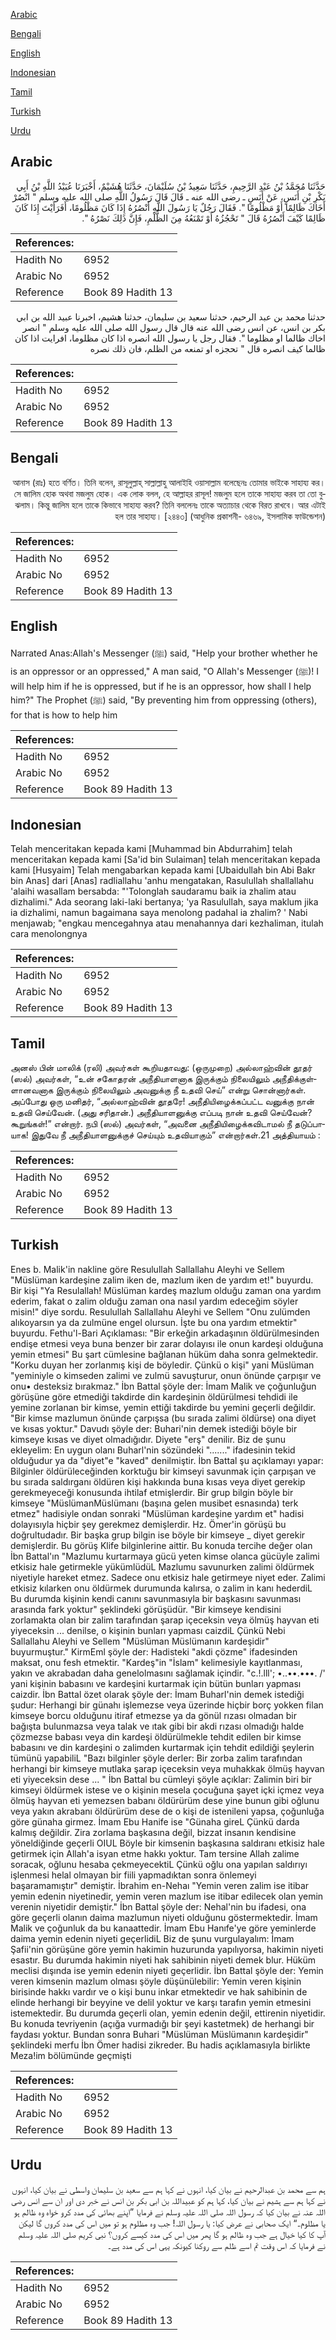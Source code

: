 [Arabic](#arabic)

[Bengali](#bengali)

[English](#english)

[Indonesian](#indonesian)

[Tamil](#tamil)

[Turkish](#turkish)

[Urdu](#urdu)

## Arabic


<div dir="rtl" lang="ar" style={{fontSize:'larger',backgroundColor:'#f8f9fa',padding:20}}>
حَدَّثَنَا مُحَمَّدُ بْنُ عَبْدِ الرَّحِيمِ، حَدَّثَنَا سَعِيدُ بْنُ سُلَيْمَانَ، حَدَّثَنَا هُشَيْمٌ، أَخْبَرَنَا عُبَيْدُ اللَّهِ بْنُ أَبِي بَكْرِ بْنِ أَنَسٍ، عَنْ أَنَسٍ ـ رضى الله عنه ـ قَالَ قَالَ رَسُولُ اللَّهِ صلى الله عليه وسلم ‏"‏ انْصُرْ أَخَاكَ ظَالِمًا أَوْ مَظْلُومًا ‏"‏‏.‏ فَقَالَ رَجُلٌ يَا رَسُولَ اللَّهِ أَنْصُرُهُ إِذَا كَانَ مَظْلُومًا، أَفَرَأَيْتَ إِذَا كَانَ ظَالِمًا كَيْفَ أَنْصُرُهُ قَالَ ‏"‏ تَحْجُزُهُ أَوْ تَمْنَعُهُ مِنَ الظُّلْمِ، فَإِنَّ ذَلِكَ نَصْرُهُ ‏"‏‏.‏
</div>
<div style={{backgroundColor:'#f8f9fa',padding:20, marginBottom: 10}}><table> <thead> <tr> <th>References:</th> <th></th> </tr> </thead> <tbody><tr><td>Hadith No</td><td>6952</td></tr><tr><td>Arabic No</td><td>6952</td></tr><tr><td>Reference</td><td>Book 89 Hadith 13</td></tr></tbody></table></div>


<div dir="rtl" lang="ar" style={{fontSize:'larger',backgroundColor:'#f8f9fa',padding:20}}>
حدثنا محمد بن عبد الرحيم، حدثنا سعيد بن سليمان، حدثنا هشيم، اخبرنا عبيد الله بن ابي بكر بن انس، عن انس رضى الله عنه قال قال رسول الله صلى الله عليه وسلم " انصر اخاك ظالما او مظلوما ". فقال رجل يا رسول الله انصره اذا كان مظلوما، افرايت اذا كان ظالما كيف انصره قال " تحجزه او تمنعه من الظلم، فان ذلك نصره
</div>
<div style={{backgroundColor:'#f8f9fa',padding:20, marginBottom: 10}}><table> <thead> <tr> <th>References:</th> <th></th> </tr> </thead> <tbody><tr><td>Hadith No</td><td>6952</td></tr><tr><td>Arabic No</td><td>6952</td></tr><tr><td>Reference</td><td>Book 89 Hadith 13</td></tr></tbody></table></div>

## Bengali


<div dir="rtl" lang="bn" style={{fontSize:'larger',backgroundColor:'#f8f9fa',padding:20}}>
আনাস (রাঃ) হতে বর্ণিত। তিনি বলেন, রাসূলুল্লাহ্ সাল্লাল্লাহু আলাইহি ওয়াসাল্লাম বলেছেনঃ তোমার ভাইকে সাহায্য কর। সে জালিম হোক অথবা মজলুম হোক। এক লোক বলল, হে আল্লাহর রাসূল! মজলুম হলে তাকে সাহায্য করব তা তো বুঝলাম। কিন্তু জালিম হলে তাকে কিভাবে সাহায্য করব? তিনি বললেনঃ তাকে অত্যাচার থেকে বিরত রাখবে। আর এটাই হল তার সাহায্য। [২৪৪৩] (আধুনিক প্রকাশনী- ৬৪৬৯, ইসলামিক ফাউন্ডেশন)
</div>
<div style={{backgroundColor:'#f8f9fa',padding:20, marginBottom: 10}}><table> <thead> <tr> <th>References:</th> <th></th> </tr> </thead> <tbody><tr><td>Hadith No</td><td>6952</td></tr><tr><td>Arabic No</td><td>6952</td></tr><tr><td>Reference</td><td>Book 89 Hadith 13</td></tr></tbody></table></div>

## English


<div dir="ltr" lang="en" style={{fontSize:'larger',backgroundColor:'#f8f9fa',padding:20}}>
Narrated Anas:Allah's Messenger (ﷺ) said, "Help your brother whether he is an oppressor or an oppressed," A man said, "O Allah's Messenger (ﷺ)! I will help him if he is oppressed, but if he is an oppressor, how shall I help him?" The Prophet (ﷺ) said, "By preventing him from oppressing (others), for that is how to help him
</div>
<div style={{backgroundColor:'#f8f9fa',padding:20, marginBottom: 10}}><table> <thead> <tr> <th>References:</th> <th></th> </tr> </thead> <tbody><tr><td>Hadith No</td><td>6952</td></tr><tr><td>Arabic No</td><td>6952</td></tr><tr><td>Reference</td><td>Book 89 Hadith 13</td></tr></tbody></table></div>

## Indonesian


<div dir="ltr" lang="id" style={{fontSize:'larger',backgroundColor:'#f8f9fa',padding:20}}>
Telah menceritakan kepada kami [Muhammad bin Abdurrahim] telah menceritakan kepada kami [Sa'id bin Sulaiman] telah menceritakan kepada kami [Husyaim] Telah mengabarkan kepada kami [Ubaidullah bin Abi Bakr bin Anas] dari [Anas] radliallahu 'anhu mengatakan, Rasulullah shallallahu 'alaihi wasallam bersabda: "'Tolonglah saudaramu baik ia zhalim atau dizhalimi." Ada seorang laki-laki bertanya; 'ya Rasulullah, saya maklum jika ia dizhalimi, namun bagaimana saya menolong padahal ia zhalim? ' Nabi menjawab; "engkau mencegahnya atau menahannya dari kezhaliman, itulah cara menolongnya
</div>
<div style={{backgroundColor:'#f8f9fa',padding:20, marginBottom: 10}}><table> <thead> <tr> <th>References:</th> <th></th> </tr> </thead> <tbody><tr><td>Hadith No</td><td>6952</td></tr><tr><td>Arabic No</td><td>6952</td></tr><tr><td>Reference</td><td>Book 89 Hadith 13</td></tr></tbody></table></div>

## Tamil


<div dir="ltr" lang="ta" style={{fontSize:'larger',backgroundColor:'#f8f9fa',padding:20}}>
அனஸ் பின் மாலிக் (ரலி) அவர்கள் கூறியதாவது: (ஒருமுறை) அல்லாஹ்வின் தூதர் (ஸல்) அவர்கள், “உன் சகோதரன் அநீதியாளனாக இருக்கும் நிலையிலும் அநீதிக்குள்ளானவனாக இருக்கும் நிலையிலும் அவனுக்கு நீ உதவி செய்” என்று சொன்னார்கள். அப்போது ஒரு மனிதர், “அல்லாஹ்வின் தூதரே! அநீதியிழைக்கப்பட்ட வனுக்கு நான் உதவி செய்வேன். (அது சரிதான்.) அநீதியாளனுக்கு எப்படி நான் உதவி செய்வேன்? கூறுங்கள்!” என்றார். நபி (ஸல்) அவர்கள், “அவனை அநீதியிழைக்கவிடாமல் நீ தடுப்பாயாக! இதுவே நீ அநீதியாளனுக்குச் செய்யும் உதவியாகும்” என்றார்கள்.21 அத்தியாயம் :
</div>
<div style={{backgroundColor:'#f8f9fa',padding:20, marginBottom: 10}}><table> <thead> <tr> <th>References:</th> <th></th> </tr> </thead> <tbody><tr><td>Hadith No</td><td>6952</td></tr><tr><td>Arabic No</td><td>6952</td></tr><tr><td>Reference</td><td>Book 89 Hadith 13</td></tr></tbody></table></div>

## Turkish


<div dir="ltr" lang="tr" style={{fontSize:'larger',backgroundColor:'#f8f9fa',padding:20}}>
Enes b. Malik'in nakline göre Resulullah Sallallahu Aleyhi ve Sellem "Müslüman kardeşine zalim iken de, mazlum iken de yardım et!" buyurdu. Bir kişi "Ya Resulallah! Müslüman kardeş mazlum olduğu zaman ona yardım ederim, fakat o zalim olduğu zaman ona nasıl yardım edeceğim söyler misin!" diye sordu. Resulullah Sallallahu Aleyhi ve Sellem "Onu zulümden alıkoyarsın ya da zulmüne engel olursun. İşte bu ona yardım etmektir" buyurdu. Fethu'l-Bari Açıklaması: "Bir erkeğin arkadaşının öldürülmesinden endişe etmesi veya buna benzer bir zarar dolayısı ile onun kardeşi olduğuna yemin etmesi" Bu şart cümlesine bağlanan hüküm daha sonra gelmektedir. "Korku duyan her zorlanmış kişi de böyledir. Çünkü o kişi" yani Müslüman "yeminiyle o kimseden zalimi ve zulmü savuşturur, onun önünde çarpışır ve onu• desteksiz bırakmaz." İbn Battal şöyle der: İmam Malik ve çoğunluğun görüşüne göre etmediği takdirde din kardeşinin öldürülmesi tehdidi ile yemine zorlanan bir kimse, yemin ettiği takdirde bu yemini geçerli değildir. "Bir kimse mazlumun önünde çarpışsa (bu sırada zalimi öldürse) ona diyet ve kısas yoktur." Davudı şöyle der: Buhari'nin demek istediği böyle bir kimseye kısas ve diyet olmadığıdır. Diyete "erş" denilir. Biz de şunu ekleyelim: En uygun olanı Buharl'nin sözündeki "......." ifadesinin tekid olduğudur ya da "diyet"e "kaved" denilmiştir. İbn Battal şu açıklamayı yapar: Bilginler öldürüleceğinden korktuğu bir kimseyi savunmak için çarpışan ve bu sırada saldırganı öldüren kişi hakkında buna kısas veya diyet gerekip gerekmeyeceği konusunda ihtilaf etmişlerdir. Bir grup bilgin böyle bir kimseye "MüslümanMüslümanı (başına gelen musibet esnasında) terk etmez" hadisiyle ondan sonraki "Müslüman kardeşine yardım et" hadisi dolayısıyla hiçbir şey gerekmez demişlerdir. Hz. Ömer'in görüşü bu doğrultudadır. Bir başka grup bilgin ise böyle bir kimseye _ diyet gerekir demişlerdir. Bu görüş Klife bilginlerine aittir. Bu konuda tercihe değer olan İbn Battal'ın "Mazlumu kurtarmaya gücü yeten kimse olanca gücüyle zalimi etkisiz hale getirmekle yükümlüdüL Mazlumu savunurken zalimi öldürmek niyetiyle hareket etmez. Sadece onu etkisiz hale getirmeye niyet eder. Zalimi etkisiz kılarken onu öldürmek durumunda kalırsa, o zalim in kanı hederdiL Bu durumda kişinin kendi canını savunmasıyla bir başkasını savunması arasında fark yoktur" şeklindeki görüşüdür. "Bir kimseye kendisini zorlamakta olan bir zalim tarafından şarap içeceksin veya ölmüş hayvan eti yiyeceksin ... denilse, o kişinin bunları yapması caizdiL Çünkü Nebi Sallallahu Aleyhi ve Sellem "Müslüman Müslümanın kardeşidir" buyurmuştur." KirmEml şöyle der: Hadisteki "akdi çözme" ifadesinden maksat, onu fesh etmektir. "Kardeş"in "İslam" kelimesiyle kayıtlanması, yakın ve akrabadan daha genelolmasını sağlamak içindir. "c.!.lll'; •..••.•••. /' yani kişinin babasını ve kardeşini kurtarmak için bütün bunları yapması caizdir. İbn Battal özet olarak şöyle der: İmam Buharl'nin demek istediği şudur: Herhangi bir günahı işlemezse veya üzerinde hiçbir borç yokken filan kimseye borcu olduğunu itiraf etmezse ya da gönül rızası olmadan bir bağışta bulunmazsa veya talak ve ıtak gibi bir akdi rızası olmadığı halde çözmezse babası veya din kardeşi öldürülmekle tehdit edilen bir kimse babasını ve din kardeşini o zalimden kurtarmak için tehdit edildiği şeylerin tümünü yapabiliL "Bazı bilginler şöyle derler: Bir zorba zalim tarafından herhangi bir kimseye mutlaka şarap içeceksin veya muhakkak ölmüş hayvan eti yiyeceksin dese ... " İbn Battal bu cümleyi şöyle açıklar: Zalimin biri bir kimseyi öldürmek istese ve o kişinin mesela çocuğuna şayet içki içmez veya ölmüş hayvan eti yemezsen babanı öldürürüm dese yine bunun gibi oğlunu veya yakın akrabanı öldürürüm dese de o kişi de istenileni yapsa, çoğunluğa göre günaha girmez. İmam Ebu Hanife ise "Günaha gireL Çünkü darda kalmış değildir. Zira zorlama başkasına değil, bizzat insanın kendisine yöneldiğinde geçerli OIUL Böyle bir kimsenin başkasına saldıranı etkisiz hale getirmek için Allah'a isyan etme hakkı yoktur. Tam tersine Allah zalime soracak, oğlunu hesaba çekmeyecektiL Çünkü oğlu ona yapılan saldırıyı işlenmesi helal olmayan bir fiili yapmadıktan sonra önlemeyi başaramamıştır" demiştir. İbrahim en-Nehaı "Yemin veren zalim ise itibar yemin edenin niyetinedir, yemin veren mazlum ise itibar edilecek olan yemin verenin niyetidir demiştir." İbn Battal şöyle der: Nehal'nin bu ifadesi, ona göre geçerli olanın daima mazlumun niyeti olduğunu göstermektedir. İmam Malik ve çoğunluk da bu kanaattedir. İmam Ebu Hanıfe'ye göre yeminlerde daima yemin edenin niyeti geçerlidiL Biz de şunu vurgulayalım: İmam Şafii'nin görüşüne göre yemin hakimin huzurunda yapılıyorsa, hakimin niyeti esastır. Bu durumda hakimin niyeti hak sahibinin niyeti demek blur. Hüküm meclisi dışında ise yemin edenin niyeti geçerlidir. İbn Battal şöyle der: Yemin veren kimsenin mazlum olması şöyle düşünülebilir: Yemin veren kişinin birisinde hakkı vardır ve o kişi bunu inkar etmektedir ve hak sahibinin de elinde herhangi bir beyyine ve delil yoktur ve karşı tarafın yemin etmesini istemektedir. Bu durumda geçerli olan, yemin edenin değil, ettirenin niyetidir. Bu konuda tevriyenin (açığa vurmadığı bir şeyi kastetmek) de herhangi bir faydası yoktur. Bundan sonra Buhari "Müslüman Müslümanın kardeşidir" şeklindeki merfu İbn Ömer hadisi zikreder. Bu hadis açıklamasıyla birlikte Meza!im bölümünde geçmişti
</div>
<div style={{backgroundColor:'#f8f9fa',padding:20, marginBottom: 10}}><table> <thead> <tr> <th>References:</th> <th></th> </tr> </thead> <tbody><tr><td>Hadith No</td><td>6952</td></tr><tr><td>Arabic No</td><td>6952</td></tr><tr><td>Reference</td><td>Book 89 Hadith 13</td></tr></tbody></table></div>

## Urdu


<div dir="rtl" lang="ur" style={{fontSize:'larger',backgroundColor:'#f8f9fa',padding:20}}>
ہم سے محمد بن عبدالرحیم نے بیان کیا، انہوں نے کہا ہم سے سعید بن سلیمان واسطی نے بیان کیا، انہوں نے کہا ہم سے ہشیم نے بیان کیا، کہا ہم کو عبیداللہ بن ابی بکر بن انس نے خبر دی اور ان سے انس رضی اللہ عنہ نے بیان کیا کہ رسول اللہ صلی اللہ علیہ وسلم نے فرمایا ”اپنے بھائی کی مدد کرو خواہ وہ ظالم ہو یا مظلوم۔“ ایک صحابی نے عرض کیا: یا رسول اللہ! جب وہ مظلوم ہو تو میں اس کی مدد کروں گا لیکن آپ کا کیا خیال ہے جب وہ ظالم ہو گا پھر میں اس کی مدد کیسے کروں؟ نبی کریم صلی اللہ علیہ وسلم نے فرمایا کہ اس وقت تم اسے ظلم سے روکنا کیونکہ یہی اس کی مدد ہے۔
</div>
<div style={{backgroundColor:'#f8f9fa',padding:20, marginBottom: 10}}><table> <thead> <tr> <th>References:</th> <th></th> </tr> </thead> <tbody><tr><td>Hadith No</td><td>6952</td></tr><tr><td>Arabic No</td><td>6952</td></tr><tr><td>Reference</td><td>Book 89 Hadith 13</td></tr></tbody></table></div>